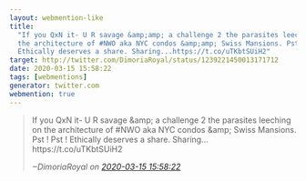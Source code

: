 ```yaml
---
layout: webmention-like
title:
  "If you QxN it- U R savage &amp;amp; a challenge 2 the parasites leeching on
  the architecture of #NWO aka NYC condos &amp;amp; Swiss Mansions. Pst ! Pst !
  Ethically deserves a share. Sharing...https://t.co/uTKbtSUiH2"
target: http://twitter.com/DimoriaRoyal/status/1239221450013171712
date: 2020-03-15 15:58:22
tags: [webmentions]
generator: twitter.com
webmention: true
---
```


<blockquote class="external-citation">
  <p>
    If you QxN it- U R savage &amp;amp; a challenge 2 the parasites leeching on the architecture of #NWO aka NYC condos &amp;amp; Swiss Mansions. Pst ! Pst ! 
Ethically deserves a share. Sharing...
https://t.co/uTKbtSUiH2
  </p>
  <cite>‒<span class="p-author p-name">DimoriaRoyal</span>
    on
    <a href="http://twitter.com/DimoriaRoyal/status/1239221450013171712" rel="external nofollow" target="_blank">2020-03-15 15:58:22</a>
  </cite>
</blockquote>
